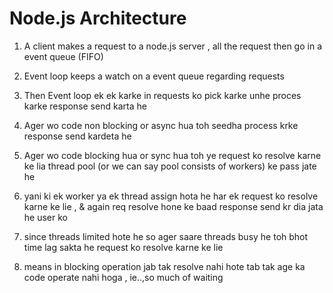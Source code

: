 # Node.js Architecture

1. A client makes a request to a node.js server , all the request then go in a event queue (FIFO)

2. Event loop keeps a watch on a event queue regarding requests 

3. Then Event loop ek ek karke in requests ko pick karke unhe proces karke response send karta he

4. Ager wo code non blocking or async hua toh seedha process krke response send kardeta he 

5. Ager wo code blocking hua or sync hua toh ye request ko resolve karne ke lia thread pool (or we can say pool consists of workers) ke pass jate he

6. yani ki ek worker ya ek thread assign hota he har ek request ko resolve karne ke lie , & again req resolve hone ke baad response send kr dia jata he user ko

7. since threads limited hote he so ager saare threads busy he toh bhot time lag sakta he request ko resolve karne ke lie

8. means in blocking operation jab tak resolve nahi hote tab tak age ka code operate nahi hoga , ie..,so much of waiting